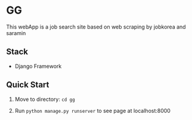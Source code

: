 # GG

This webApp is a job search site based on web scraping by jobkorea and saramin

## Stack

* Django Framework

## Quick Start

1. Move to directory: ```cd gg```


2. Run ```python manage.py runserver``` to see page at localhost:8000
